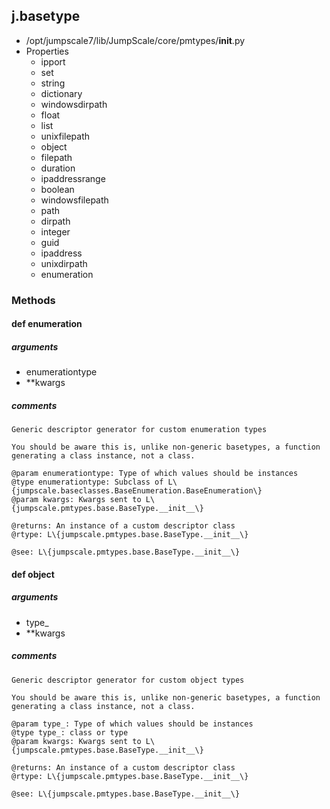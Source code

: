 ## j.basetype

- /opt/jumpscale7/lib/JumpScale/core/pmtypes/__init__.py
- Properties
    - ipport
    - set
    - string
    - dictionary
    - windowsdirpath
    - float
    - list
    - unixfilepath
    - object
    - filepath
    - duration
    - ipaddressrange
    - boolean
    - windowsfilepath
    - path
    - dirpath
    - integer
    - guid
    - ipaddress
    - unixdirpath
    - enumeration

### Methods

#### def enumeration 
##### arguments

- enumerationtype
- **kwargs

##### comments

```
Generic descriptor generator for custom enumeration types

You should be aware this is, unlike non-generic basetypes, a function
generating a class instance, not a class.

@param enumerationtype: Type of which values should be instances
@type enumerationtype: Subclass of L\{jumpscale.baseclasses.BaseEnumeration.BaseEnumeration\}
@param kwargs: Kwargs sent to L\{jumpscale.pmtypes.base.BaseType.__init__\}

@returns: An instance of a custom descriptor class
@rtype: L\{jumpscale.pmtypes.base.BaseType.__init__\}

@see: L\{jumpscale.pmtypes.base.BaseType.__init__\}

```

#### def object 
##### arguments

- type_
- **kwargs

##### comments

```
Generic descriptor generator for custom object types

You should be aware this is, unlike non-generic basetypes, a function
generating a class instance, not a class.

@param type_: Type of which values should be instances
@type type_: class or type
@param kwargs: Kwargs sent to L\{jumpscale.pmtypes.base.BaseType.__init__\}

@returns: An instance of a custom descriptor class
@rtype: L\{jumpscale.pmtypes.base.BaseType.__init__\}

@see: L\{jumpscale.pmtypes.base.BaseType.__init__\}

```

